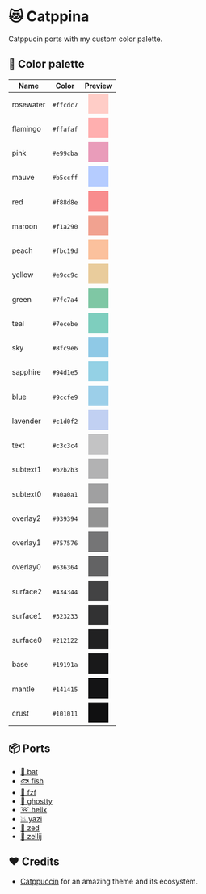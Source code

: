 # 😻 Catppina

Catppucin ports with my custom color palette.

## 🌈 Color palette

| Name      |   Color   |                 Preview                 |
| --------- | :-------: | :-------------------------------------: |
| rosewater | `#ffcdc7` | <img src="assets/colors/rosewater.svg"> |
| flamingo  | `#ffafaf` | <img src="assets/colors/flamingo.svg">  |
| pink      | `#e99cba` |   <img src="assets/colors/pink.svg">    |
| mauve     | `#b5ccff` |   <img src="assets/colors/mauve.svg">   |
| red       | `#f88d8e` |    <img src="assets/colors/red.svg">    |
| maroon    | `#f1a290` |  <img src="assets/colors/maroon.svg">   |
| peach     | `#fbc19d` |   <img src="assets/colors/peach.svg">   |
| yellow    | `#e9cc9c` |  <img src="assets/colors/yellow.svg">   |
| green     | `#7fc7a4` |   <img src="assets/colors/green.svg">   |
| teal      | `#7ecebe` |   <img src="assets/colors/teal.svg">    |
| sky       | `#8fc9e6` |    <img src="assets/colors/sky.svg">    |
| sapphire  | `#94d1e5` | <img src="assets/colors/sapphire.svg">  |
| blue      | `#9ccfe9` |   <img src="assets/colors/blue.svg">    |
| lavender  | `#c1d0f2` | <img src="assets/colors/lavender.svg">  |
| text      | `#c3c3c4` |   <img src="assets/colors/text.svg">    |
| subtext1  | `#b2b2b3` | <img src="assets/colors/subtext1.svg">  |
| subtext0  | `#a0a0a1` | <img src="assets/colors/subtext0.svg">  |
| overlay2  | `#939394` | <img src="assets/colors/overlay2.svg">  |
| overlay1  | `#757576` | <img src="assets/colors/overlay1.svg">  |
| overlay0  | `#636364` | <img src="assets/colors/overlay0.svg">  |
| surface2  | `#434344` | <img src="assets/colors/surface2.svg">  |
| surface1  | `#323233` | <img src="assets/colors/surface1.svg">  |
| surface0  | `#212122` | <img src="assets/colors/surface0.svg">  |
| base      | `#19191a` |   <img src="assets/colors/base.svg">    |
| mantle    | `#141415` |  <img src="assets/colors/mantle.svg">   |
| crust     | `#101011` |   <img src="assets/colors/crust.svg">   |

## 📦 Ports

- [🦇 bat](dist/bat/)
- [🐟 fish](dist/fish/)
- [🌸 fzf](dist/fzf/)
- [👻 ghostty](dist/ghostty/)
- [➿ helix](dist/helix/)
- [💥 yazi](dist/yazi/)
- [🦀 zed](dist/zed/)
- [🐙 zellij](dist/zellij/)

## ❤️ Credits

- [Catppuccin](https://catppuccin.com) for an amazing theme and its ecosystem.

